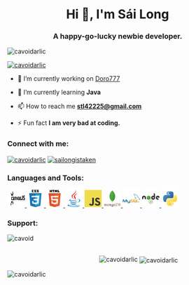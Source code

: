<h1 align="center">Hi 👋, I'm Sái Long</h1>
<h3 align="center">A happy-go-lucky newbie developer.</h3>

<p align="left"> <img src="https://komarev.com/ghpvc/?username=cavoidarlic&label=Profile%20views&color=0e75b6&style=flat" alt="cavoidarlic" /> </p>

<p align="left"> <a href="https://github.com/ryo-ma/github-profile-trophy"><img src="https://github-profile-trophy.vercel.app/?username=cavoidarlic" alt="cavoidarlic" /></a> </p>

- 🔭 I’m currently working on [Doro777](https://github.com/doro-777)

- 🌱 I’m currently learning **Java**

- 📫 How to reach me **stl42225@gmail.com**

- ⚡ Fun fact **I am very bad at coding.**

<h3 align="left">Connect with me:</h3>
<p align="left">
<a href="https://twitter.com/cavoidarlic" target="blank"><img align="center" src="https://raw.githubusercontent.com/rahuldkjain/github-profile-readme-generator/master/src/images/icons/Social/twitter.svg" alt="cavoidarlic" height="30" width="40" /></a>
<a href="https://fb.com/sailongistaken" target="blank"><img align="center" src="https://raw.githubusercontent.com/rahuldkjain/github-profile-readme-generator/master/src/images/icons/Social/facebook.svg" alt="sailongistaken" height="30" width="40" /></a>
</p>

<h3 align="left">Languages and Tools:</h3>
<p align="left"> <a href="https://canvasjs.com" target="_blank" rel="noreferrer"> <img src="https://raw.githubusercontent.com/Hardik0307/Hardik0307/master/assets/canvasjs-charts.svg" alt="canvasjs" width="40" height="40"/> </a> <a href="https://www.w3schools.com/css/" target="_blank" rel="noreferrer"> <img src="https://raw.githubusercontent.com/devicons/devicon/master/icons/css3/css3-original-wordmark.svg" alt="css3" width="40" height="40"/> </a> <a href="https://www.w3.org/html/" target="_blank" rel="noreferrer"> <img src="https://raw.githubusercontent.com/devicons/devicon/master/icons/html5/html5-original-wordmark.svg" alt="html5" width="40" height="40"/> </a> <a href="https://www.java.com" target="_blank" rel="noreferrer"> <img src="https://raw.githubusercontent.com/devicons/devicon/master/icons/java/java-original.svg" alt="java" width="40" height="40"/> </a> <a href="https://developer.mozilla.org/en-US/docs/Web/JavaScript" target="_blank" rel="noreferrer"> <img src="https://raw.githubusercontent.com/devicons/devicon/master/icons/javascript/javascript-original.svg" alt="javascript" width="40" height="40"/> </a> <a href="https://www.mongodb.com/" target="_blank" rel="noreferrer"> <img src="https://raw.githubusercontent.com/devicons/devicon/master/icons/mongodb/mongodb-original-wordmark.svg" alt="mongodb" width="40" height="40"/> </a> <a href="https://www.mysql.com/" target="_blank" rel="noreferrer"> <img src="https://raw.githubusercontent.com/devicons/devicon/master/icons/mysql/mysql-original-wordmark.svg" alt="mysql" width="40" height="40"/> </a> <a href="https://nodejs.org" target="_blank" rel="noreferrer"> <img src="https://raw.githubusercontent.com/devicons/devicon/master/icons/nodejs/nodejs-original-wordmark.svg" alt="nodejs" width="40" height="40"/> </a> <a href="https://www.python.org" target="_blank" rel="noreferrer"> <img src="https://raw.githubusercontent.com/devicons/devicon/master/icons/python/python-original.svg" alt="python" width="40" height="40"/> </a> </p>

<h3 align="left">Support:</h3>
<p><a href="https://ko-fi.com/cavoid"> <img align="left" src="https://cdn.ko-fi.com/cdn/kofi3.png?v=3" height="50" width="210" alt="cavoid" /></a></p><br><br>

<p><img align="left" src="https://github-readme-stats.vercel.app/api/top-langs?username=cavoidarlic&show_icons=true&locale=en&layout=compact" alt="cavoidarlic" /></p>

<p>&nbsp;<img align="center" src="https://github-readme-stats.vercel.app/api?username=cavoidarlic&show_icons=true&locale=en" alt="cavoidarlic" /></p>

<p><img align="center" src="https://github-readme-streak-stats.herokuapp.com/?user=cavoidarlic&" alt="cavoidarlic" /></p>
